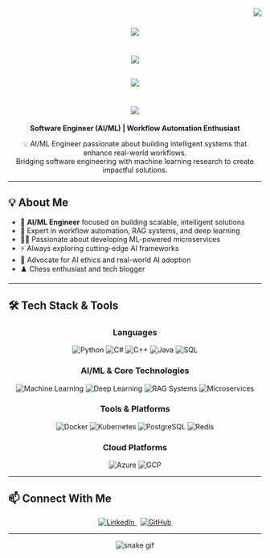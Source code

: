 <!-- Visitor badge -->
<img align="right" src="https://visitor-badge.laobi.icu/badge?page_id=mufeezahmad.mufeezahmad" />

<!-- Name Animation -->
<h1 align="center">
  <a href="https://git.io/typing-svg">
    <img src="https://readme-typing-svg.herokuapp.com/?font=Righteous&size=35&center=true&vCenter=true&width=500&height=70&duration=4000&lines=Hi+There!+👋;+I'm+Mufeez+Ahmad!;&color=FF0000" />
  </a>
</h1>

<!-- Terminal Installation Animation -->
<h1 align="center">
  <a href="https://git.io/typing-svg">
    <img src="https://readme-typing-svg.herokuapp.com/?font=Ubuntu+Mono&size=30&center=true&vCenter=true&width=500&height=70&duration=3000&lines=pip+install+mufeez" />
  </a>
</h1>

<!-- Training Progress Animation -->
<h2 align="center">
  <a href="https://git.io/typing-svg">
    <img src="https://readme-typing-svg.herokuapp.com/?font=Ubuntu+Mono&size=25&center=true&vCenter=true&width=500&height=70&duration=4000&lines=Epoch+1%2F10;Loss:+0.25+%7C+Accuracy:+88%25;Epoch+10%2F10;Loss:+0.05+%7C+Accuracy:+99%25;Model+'Mufeez'+is+ready+for+deployment+🚀" />
  </a>
</h2>

<!-- Name Animation -->
<h1 align="center">
  <a href="https://git.io/typing-svg">
    <img src="https://readme-typing-svg.herokuapp.com/?font=Righteous&size=35&center=true&vCenter=true&width=500&height=70&duration=4000&lines=Hi+There!+👋;+I'm+Mufeez+Ahmad!;&color=FF0000" />
  </a>
</h1>

<p align="center">
  <b>Software Engineer (AI/ML) | Workflow Automation Enthusiast</b>
</p>

<p align="center">
  💡 AI/ML Engineer passionate about building intelligent systems that enhance real-world workflows.<br>
  Bridging software engineering with machine learning research to create impactful solutions.
</p>

---

## 💡 About Me

- 🧠 <b>AI/ML Engineer</b> focused on building scalable, intelligent solutions
- 🔄 Expert in workflow automation, RAG systems, and deep learning
- 👨‍💻 Passionate about developing ML-powered microservices
- ⚡ Always exploring cutting-edge AI frameworks
- 🌟 Advocate for AI ethics and real-world AI adoption
- ♟️ Chess enthusiast and tech blogger

---

## 🛠️ Tech Stack & Tools

<div align="center">

### Languages
![Python](https://img.shields.io/badge/Python-3776AB?style=for-the-badge&logo=python&logoColor=white)
![C#](https://img.shields.io/badge/C%23-239120?style=for-the-badge&logo=c-sharp&logoColor=white)
![C++](https://img.shields.io/badge/C++-00599C?style=for-the-badge&logo=cplusplus&logoColor=white)
![Java](https://img.shields.io/badge/Java-ED8B00?style=for-the-badge&logo=openjdk&logoColor=white)
![SQL](https://img.shields.io/badge/SQL-4479A1?style=for-the-badge&logo=postgresql&logoColor=white)

### AI/ML & Core Technologies
![Machine Learning](https://img.shields.io/badge/Machine%20Learning-FF6F00?style=for-the-badge&logo=tensorflow&logoColor=white)
![Deep Learning](https://img.shields.io/badge/Deep%20Learning-009688?style=for-the-badge&logo=pytorch&logoColor=white)
![RAG Systems](https://img.shields.io/badge/RAG%20Systems-673AB7?style=for-the-badge&logo=semantic-web&logoColor=white)
![Microservices](https://img.shields.io/badge/Microservices-2196F3?style=for-the-badge&logo=docker&logoColor=white)

### Tools & Platforms
![Docker](https://img.shields.io/badge/Docker-2496ED?style=for-the-badge&logo=docker&logoColor=white)
![Kubernetes](https://img.shields.io/badge/Kubernetes-326CE5?style=for-the-badge&logo=kubernetes&logoColor=white)
![PostgreSQL](https://img.shields.io/badge/PostgreSQL-336791?style=for-the-badge&logo=postgresql&logoColor=white)
![Redis](https://img.shields.io/badge/Redis-DC382D?style=for-the-badge&logo=redis&logoColor=white)

### Cloud Platforms
![Azure](https://img.shields.io/badge/Azure-0078D4?style=for-the-badge&logo=microsoftazure&logoColor=white)
![GCP](https://img.shields.io/badge/GCP-4285F4?style=for-the-badge&logo=googlecloud&logoColor=white)

</div>

---

## 📫 Connect With Me

<p align="center">
  <a href="https://linkedin.com/in/mufeezahmad" target="_blank">
    <img src="https://img.shields.io/badge/LinkedIn-0A66C2?style=for-the-badge&logo=linkedin&logoColor=white" alt="LinkedIn"/>
  </a>
  &nbsp;
  <a href="https://github.com/mufeezahmad" target="_blank">
    <img src="https://img.shields.io/badge/GitHub-181717?style=for-the-badge&logo=github&logoColor=white" alt="GitHub"/>
  </a>
</p>

---

<div align="center">
  <img src="https://github.com/mufeezahmad/mufeezahmad/blob/output/github-contribution-grid-snake.svg" alt="snake gif" />
</div>
